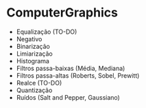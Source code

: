 # ComputerGraphics

- Equalização (TO-DO)
- Negativo
- Binarização
- Limiarização
- Histograma
- Filtros passa-baixas (Média, Mediana)
- Filtros passa-altas (Roberts, Sobel, Prewitt)
- Realce (TO-DO)
- Quantização
- Ruídos (Salt and Pepper, Gaussiano)
